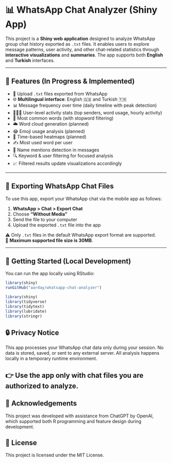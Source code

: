 # 📊 WhatsApp Chat Analyzer (Shiny App)

This project is a **Shiny web application** designed to analyze WhatsApp group chat history exported as `.txt` files. It enables users to explore message patterns, user activity, and other chat-related statistics through **interactive visualizations** and **summaries**. The app supports both **English** and **Turkish** interfaces.

---

## 🔧 Features (In Progress & Implemented)

- 📁 Upload `.txt` files exported from WhatsApp  
- 🌐 **Multilingual interface**: English 🇬🇧 and Turkish 🇹🇷  
- 📊 Message frequency over time (daily timeline with peak detection)  
- 🧑‍🤝‍🧑 User-level activity stats (top senders, word usage, hourly activity)  
- 🧠 Most common words (with stopword filtering)  
- 🌥️ Word cloud generation (planned)  
- 😂 Emoji usage analysis (planned)  
- 📆 Time-based heatmaps (planned)  
- ✍️ Most used word per user  
- 🧍 Name mentions detection in messages  
- 🔍 Keyword & user filtering for focused analysis  
- 📈 Filtered results update visualizations accordingly  

---

## 📂 Exporting WhatsApp Chat Files

To use this app, export your WhatsApp chat via the mobile app as follows:

1. **WhatsApp > Chat > Export Chat**  
2. Choose **“Without Media”**  
3. Send the file to your computer  
4. Upload the exported `.txt` file into the app  

⚠️ Only `.txt` files in the default WhatsApp export format are supported.  
📌 **Maximum supported file size is 30MB**.

---

## 🚀 Getting Started (Local Development)

You can run the app locally using RStudio:

```r
library(shiny)
runGitHub("aarday/whatsapp-chat-analyzer")
```
```r
library(shiny)
library(tidyverse)
library(tidytext)
library(lubridate)
library(stringr)
```
## 🔒 Privacy Notice
This app processes your WhatsApp chat data only during your session.
No data is stored, saved, or sent to any external server. All analysis happens locally in a temporary runtime environment.

## 👉 Use the app only with chat files you are authorized to analyze.

## 🙏 Acknowledgements
This project was developed with assistance from ChatGPT by OpenAI, which supported both R programming and feature design during development.

## 📄 License
This project is licensed under the MIT License.
